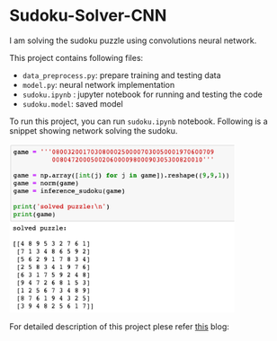 # Sudoku-Solver-CNN

I am solving the sudoku puzzle using convolutions neural network.

This project contains following files:

-  `data_preprocess.py`:  prepare training and testing data
-  `model.py`:  neural network implementation
-  `sudoku.ipynb` :  jupyter notebook for running and testing the code
-  `sudoku.model`:  saved model

To run this project, you can run `sudoku.ipynb` notebook. Following is a snippet showing network solving the sudoku.

<img src=result.png width="400">

For detailed description of this project plese refer [this](https://towardsdatascience.com/solving-sudoku-with-convolution-neural-network-keras-655ba4be3b11) blog:

